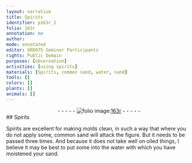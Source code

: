 ```yaml
---
layout: narrative
title: Spirits
identifier: p163r_2
folio: 163r
annotation: no
author:
mode: annotated
editor: GR8975 Seminar Participants
rights: Public Domain
purposes: [observation]
activities: [using spirits]
materials: [Spirits, common sand, water, sand]
tools: []
colors: []
plants: []
animals: []
---
```


 <div class="folio" align="center">- - - - - <a href="http://gallica.bnf.fr/ark:/12148/btv1b10500001g/f331.image" target="_blank"><img src="https://cu-mkp.github.io/GR8975-edition/assets/photo-icon.png" alt="folio image: " style="display:inline-block; margin-bottom:-3px;"/>163r</a> - - - - - </div> <span class="activity"></span> 
## Spirits

 
<span class="material">Spirits</span> are excellent for making molds clean, in such a way that where you do not apply some, <span class="material">common sand</span> will attack the figure. But it needs to be passed three times. And because it does not take well on oiled things, I believe it may be best to put some into the <span class="material">water</span> with which you have moistened your <span class="material">sand</span>.
 